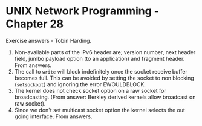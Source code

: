 UNIX Network Programming - Chapter 28
======================================
Exercise answers - Tobin Harding.

1. Non-available parts of the IPv6 header are; version number, next header
   field, jumbo payload option (to an application) and fragment header. From answers.
2. The call to `write` will block indefinitely once the socket receive buffer
   becomes full. This can be avoided by setting the socket to non blocking
   (`setsockopt`) and ignoring the error EWOULDBLOCK.
3. The kernel does not check socket option on a raw socket for
   broadcasting. (From answer: Berkley derived kernels allow broadcast on raw
   socket). 
4. Since we don't set multicast socket option the kernel selects the out going
   interface. From answers.
